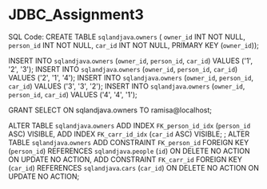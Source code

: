 # JDBC_Assignment3

SQL Code:
CREATE TABLE `sqlandjava`.`owners` (
  `owner_id` INT NOT NULL,
  `person_id` INT NOT NULL,
  `car_id` INT NOT NULL,
  PRIMARY KEY (`owner_id`));

INSERT INTO `sqlandjava`.`owners` (`owner_id`, `person_id`, `car_id`) VALUES ('1', '2', '3');
INSERT INTO `sqlandjava`.`owners` (`owner_id`, `person_id`, `car_id`) VALUES ('2', '1', '4');
INSERT INTO `sqlandjava`.`owners` (`owner_id`, `person_id`, `car_id`) VALUES ('3', '3', '2');
INSERT INTO `sqlandjava`.`owners` (`owner_id`, `person_id`, `car_id`) VALUES ('4', '4', '1');

GRANT SELECT ON sqlandjava.owners TO ramisa@localhost;

ALTER TABLE `sqlandjava`.`owners` 
ADD INDEX `FK_person_id_idx` (`person_id` ASC) VISIBLE,
ADD INDEX `FK_carr_id_idx` (`car_id` ASC) VISIBLE;
;
ALTER TABLE `sqlandjava`.`owners` 
ADD CONSTRAINT `FK_person_id`
  FOREIGN KEY (`person_id`)
  REFERENCES `sqlandjava`.`people` (`id`)
  ON DELETE NO ACTION
  ON UPDATE NO ACTION,
ADD CONSTRAINT `FK_carr_id`
  FOREIGN KEY (`car_id`)
  REFERENCES `sqlandjava`.`cars` (`car_id`)
  ON DELETE NO ACTION
  ON UPDATE NO ACTION;
